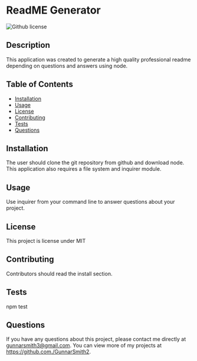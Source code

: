 # ReadME Generator
  ![Github license](http://img.shields.io/badge/license-MIT-blue.svg)

  ## Description
  This application was created to generate a high quality professional readme depending on questions and answers using node.

  ## Table of Contents
  * [Installation](#installation)
  * [Usage](#usage)
  * [License](#license)
  * [Contributing](#contributing)
  * [Tests](#tests)
  * [Questions](#questions)
  
  ## Installation
  The user should clone the git repository from github and download node. This application also requires a file system and inquirer module.

  ## Usage
  Use inquirer from your command line to answer questions about your project.

  ## License
  This project is license under MIT

  ## Contributing 
  Contributors should read the install section.

  ## Tests
  npm test

  ## Questions
  If  you have any questions about this project, please contact me directly at gunnarsmith3@gmail.com. You can view more of my projects at https://github.com./GunnarSmith2.
  
